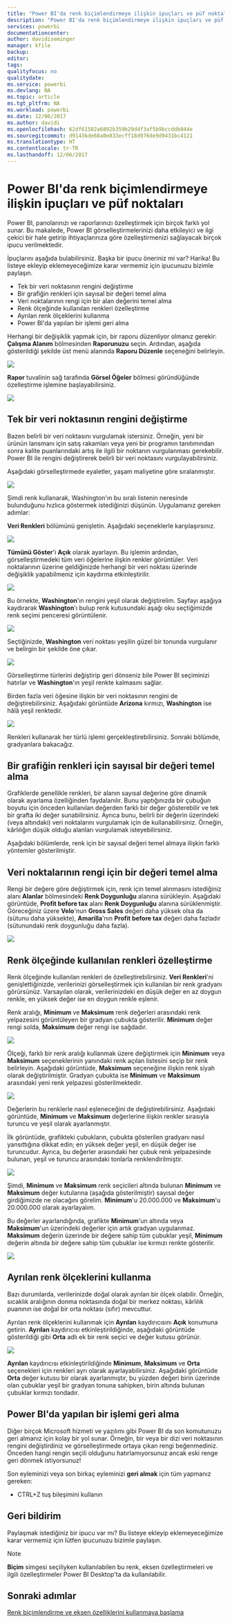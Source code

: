 ```yaml
---
title: "Power BI'da renk biçimlendirmeye ilişkin ipuçları ve püf noktaları"
description: "Power BI'da renk biçimlendirmeye ilişkin ipuçları ve püf noktaları"
services: powerbi
documentationcenter: 
author: davidiseminger
manager: kfile
backup: 
editor: 
tags: 
qualityfocus: no
qualitydate: 
ms.service: powerbi
ms.devlang: NA
ms.topic: article
ms.tgt_pltfrm: NA
ms.workload: powerbi
ms.date: 12/06/2017
ms.author: davidi
ms.openlocfilehash: 62df61502a6892b359b29d4f3af5b9bccddb044e
ms.sourcegitcommit: d91436de68a0e833ecff18d976de9d9431bc4121
ms.translationtype: HT
ms.contentlocale: tr-TR
ms.lasthandoff: 12/06/2017
---
```

# <a name="tips-and-tricks-for-color-formatting-in-power-bi"></a>Power BI'da renk biçimlendirmeye ilişkin ipuçları ve püf noktaları
Power BI, panolarınızı ve raporlarınızı özelleştirmek için birçok farklı yol sunar. Bu makalede, Power BI görselleştirmelerinizi daha etkileyici ve ilgi çekici bir hale getirip ihtiyaçlarınıza göre özelleştirmenizi sağlayacak birçok ipucu verilmektedir.

İpuçlarını aşağıda bulabilirsiniz. Başka bir ipucu öneriniz mi var? Harika! Bu listeye ekleyip eklemeyeceğimize karar vermemiz için ipucunuzu bizimle paylaşın.

* Tek bir veri noktasının rengini değiştirme
* Bir grafiğin renkleri için sayısal bir değeri temel alma
* Veri noktalarının rengi için bir alan değerini temel alma
* Renk ölçeğinde kullanılan renkleri özelleştirme
* Ayrılan renk ölçeklerini kullanma
* Power BI'da yapılan bir işlemi geri alma

Herhangi bir değişiklik yapmak için, bir raporu düzenliyor olmanız gerekir: **Çalışma Alanım** bölmesinden **Raporunuzu** seçin. Ardından, aşağıda gösterildiği şekilde üst menü alanında **Raporu Düzenle** seçeneğini belirleyin.

![](media/service-tips-and-tricks-for-color-formatting/tipstrickscolor_1.png)

**Rapor** tuvalinin sağ tarafında **Görsel Öğeler** bölmesi göründüğünde özelleştirme işlemine başlayabilirsiniz.

![](media/service-tips-and-tricks-for-color-formatting/tipstrickscolor_2.png)

## <a name="change-the-color-of-a-single-data-point"></a>Tek bir veri noktasının rengini değiştirme
Bazen belirli bir veri noktasını vurgulamak istersiniz. Örneğin, yeni bir ürünün lansmanı için satış rakamları veya yeni bir programın tanıtımından sonra kalite puanlarındaki artış ile ilgili bir noktanın vurgulanması gerekebilir. Power BI ile rengini değiştirerek belirli bir veri noktasını vurgulayabilirsiniz.

Aşağıdaki görselleştirmede eyaletler, yaşam maliyetine göre sıralanmıştır. 

![](media/service-tips-and-tricks-for-color-formatting/tipstrickscolor_3.png)

Şimdi renk kullanarak, Washington'ın bu sıralı listenin neresinde bulunduğunu hızlıca göstermek istediğinizi düşünün. Uygulamanız gereken adımlar:

**Veri Renkleri** bölümünü genişletin. Aşağıdaki seçeneklerle karşılaşırsınız.

![](media/service-tips-and-tricks-for-color-formatting/tipstrickscolor_4.png)

**Tümünü Göster**'i **Açık** olarak ayarlayın. Bu işlemin ardından, görselleştirmedeki tüm veri öğelerine ilişkin renkler görüntüler. Veri noktalarının üzerine geldiğinizde herhangi bir veri noktası üzerinde değişiklik yapabilmeniz için kaydırma etkinleştirilir.

![](media/service-tips-and-tricks-for-color-formatting/tipstrickscolor_5.png)

Bu örnekte, **Washington**'ın rengini yeşil olarak değiştirelim. Sayfayı aşağıya kaydırarak **Washington**'ı bulup renk kutusundaki aşağı oku seçtiğimizde renk seçimi penceresi görüntülenir.

![](media/service-tips-and-tricks-for-color-formatting/tipstrickscolor_6.png)

Seçtiğinizde, **Washington** veri noktası yeşilin güzel bir tonunda vurgulanır ve belirgin bir şekilde öne çıkar.

![](media/service-tips-and-tricks-for-color-formatting/tipstrickscolor_7.png)

Görselleştirme türlerini değiştirip geri dönseniz bile Power BI seçiminizi hatırlar ve **Washington**'ın yeşil renkte kalmasını sağlar.

Birden fazla veri öğesine ilişkin bir veri noktasının rengini de değiştirebilirsiniz. Aşağıdaki görüntüde **Arizona** kırmızı, **Washington** ise hâlâ yeşil renktedir.

![](media/service-tips-and-tricks-for-color-formatting/tipstrickscolor_8.png)

Renkleri kullanarak her türlü işlemi gerçekleştirebilirsiniz. Sonraki bölümde, gradyanlara bakacağız.

## <a name="base-the-colors-of-a-chart-on-a-numeric-value"></a>Bir grafiğin renkleri için sayısal bir değeri temel alma
Grafiklerde genellikle renkleri, bir alanın sayısal değerine göre dinamik olarak ayarlama özelliğinden faydalanılır. Bunu yaptığınızda bir çubuğun boyutu için önceden kullanılan değerden farklı bir değer gösterebilir ve tek bir grafta iki değer sunabilirsiniz. Ayrıca bunu, belirli bir değerin üzerindeki (veya altındaki) veri noktalarını vurgulamak için de kullanabilirsiniz. Örneğin, kârlılığın düşük olduğu alanları vurgulamak isteyebilirsiniz.

Aşağıdaki bölümlerde, renk için bir sayısal değeri temel almaya ilişkin farklı yöntemler gösterilmiştir.

## <a name="base-the-color-of-data-points-on-a-value"></a>Veri noktalarının rengi için bir değeri temel alma
Rengi bir değere göre değiştirmek için, renk için temel alınmasını istediğiniz alanı **Alanlar** bölmesindeki **Renk Doygunluğu** alanına sürükleyin. Aşağıdaki görüntüde, **Profit before tax** alanı **Renk Doygunluğu** alanına sürüklenmiştir. Göreceğiniz üzere **Velo**'nun **Gross Sales** değeri daha yüksek olsa da (sütunu daha yüksekte), **Amarilla**'nın **Profit before tax** değeri daha fazladır (sütunundaki renk doygunluğu daha fazla).

![](media/service-tips-and-tricks-for-color-formatting/tipstrickscolor_9.png)

## <a name="customize-the-colors-used-in-the-color-scale"></a>Renk ölçeğinde kullanılan renkleri özelleştirme
Renk ölçeğinde kullanılan renkleri de özelleştirebilirsiniz. **Veri Renkleri**'ni genişlettiğinizde, verilerinizi görselleştirmek için kullanılan bir renk gradyanı görürsünüz. Varsayılan olarak, verilerinizdeki en düşük değer en az doygun renkle, en yüksek değer ise en doygun renkle eşlenir.

Renk aralığı, **Minimum** ve **Maksimum** renk değerleri arasındaki renk yelpazesini görüntüleyen bir gradyan çubukta gösterilir. **Minimum** değer rengi solda, **Maksimum** değer rengi ise sağdadır.

![](media/service-tips-and-tricks-for-color-formatting/tipstrickscolor_10.png)

Ölçeği, farklı bir renk aralığı kullanmak üzere değiştirmek için **Minimum** veya **Maksimum** seçeneklerinin yanındaki renk açılan listesini seçip bir renk belirleyin. Aşağıdaki görüntüde, **Maksimum** seçeneğine ilişkin renk siyah olarak değiştirilmiştir. Gradyan çubukta ise **Minimum** ve **Maksimum** arasındaki yeni renk yelpazesi gösterilmektedir.

![](media/service-tips-and-tricks-for-color-formatting/tipstrickscolor_11.png)

Değerlerin bu renklerle nasıl eşleneceğini de değiştirebilirsiniz. Aşağıdaki görüntüde, **Minimum** ve **Maksimum** değerlerine ilişkin renkler sırasıyla turuncu ve yeşil olarak ayarlanmıştır.

İlk görüntüde, grafikteki çubukların, çubukta gösterilen gradyanı nasıl yansıttığına dikkat edin; en yüksek değer yeşil, en düşük değer ise turuncudur. Ayrıca, bu değerler arasındaki her çubuk renk yelpazesinde bulunan, yeşil ve turuncu arasındaki tonlarla renklendirilmiştir.

![](media/service-tips-and-tricks-for-color-formatting/tipstrickscolor_12.png)

Şimdi, **Minimum** ve **Maksimum** renk seçicileri altında bulunan **Minimum** ve **Maksimum** değer kutularına (aşağıda gösterilmiştir) sayısal değer girdiğimizde ne olacağını görelim. **Minimum**'u 20.000.000 ve **Maksimum**'u 20.000.000 olarak ayarlayalım.

Bu değerler ayarlandığında, grafikte **Minimum**'un altında veya **Maksimum**'un üzerindeki değerler için artık gradyan uygulanmaz. **Maksimum** değerin üzerinde bir değere sahip tüm çubuklar yeşil, **Minimum** değerin altında bir değere sahip tüm çubuklar ise kırmızı renkte gösterilir.

![](media/service-tips-and-tricks-for-color-formatting/tipstrickscolor_13.png)

## <a name="use-diverging-color-scales"></a>Ayrılan renk ölçeklerini kullanma
Bazı durumlarda, verilerinizde doğal olarak ayrılan bir ölçek olabilir. Örneğin, sıcaklık aralığının donma noktasında doğal bir merkez noktası, kârlılık puanının ise doğal bir orta noktası (sıfır) mevcuttur.

Ayrılan renk ölçeklerini kullanmak için **Ayrılan** kaydırıcısını **Açık** konumuna getirin. **Ayrılan** kaydırıcısı etkinleştirildiğinde, aşağıdaki görüntüde gösterildiği gibi **Orta** adlı ek bir renk seçici ve değer kutusu görünür.

![](media/service-tips-and-tricks-for-color-formatting/tipstrickscolor_14.png)

**Ayrılan** kaydırıcısı etkinleştirildiğinde **Minimum**, **Maksimum** ve **Orta** seçenekleri için renkleri ayrı olarak ayarlayabilirsiniz. Aşağıdaki görüntüde **Orta** değer kutusu bir olarak ayarlanmıştır, bu yüzden değeri birin üzerinde olan çubuklar yeşil bir gradyan tonuna sahipken, birin altında bulunan çubuklar kırmızı tondadır.

## <a name="how-to-undo-in-power-bi"></a>Power BI'da yapılan bir işlemi geri alma
Diğer birçok Microsoft hizmeti ve yazılımı gibi Power BI da son komutunuzu geri almanız için kolay bir yol sunar. Örneğin, bir veya bir dizi veri noktasının rengini değiştirdiniz ve görselleştirmede ortaya çıkan rengi beğenmediniz. Önceden hangi rengin seçili olduğunu hatırlamıyorsunuz ancak eski renge geri dönmek istiyorsunuz!

Son eyleminizi veya son birkaç eyleminizi **geri almak** için tüm yapmanız gereken:

- CTRL+Z tuş bileşimini kullanın

## <a name="feedback"></a>Geri bildirim
Paylaşmak istediğiniz bir ipucu var mı? Bu listeye ekleyip eklemeyeceğimize karar vermemiz için lütfen ipucunuzu bizimle paylaşın.

>[!NOTE]
>**Biçim** simgesi seçiliyken kullanılabilen bu renk, eksen özelleştirmeleri ve ilgili özelleştirmeler Power BI Desktop'ta da kullanılabilir.

## <a name="next-steps"></a>Sonraki adımlar
[Renk biçimlendirme ve eksen özelliklerini kullanmaya başlama](service-getting-started-with-color-formatting-and-axis-properties.md)


